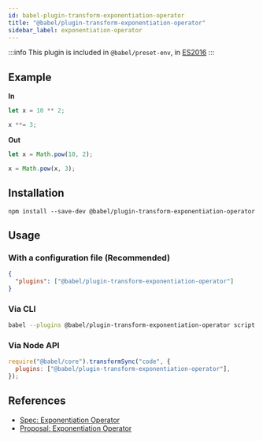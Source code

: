 ```yaml
---
id: babel-plugin-transform-exponentiation-operator
title: "@babel/plugin-transform-exponentiation-operator"
sidebar_label: exponentiation-operator
---
```


:::info
This plugin is included in `@babel/preset-env`, in [ES2016](https://github.com/tc39/proposals/blob/master/finished-proposals.md)
:::

## Example

**In**

```js title="JavaScript"
let x = 10 ** 2;

x **= 3;
```

**Out**

```js title="JavaScript"
let x = Math.pow(10, 2);

x = Math.pow(x, 3);
```

## Installation

```shell npm2yarn
npm install --save-dev @babel/plugin-transform-exponentiation-operator
```

## Usage

### With a configuration file (Recommended)

```json title="babel.config.json"
{
  "plugins": ["@babel/plugin-transform-exponentiation-operator"]
}
```

### Via CLI

```sh title="Shell"
babel --plugins @babel/plugin-transform-exponentiation-operator script.js
```

### Via Node API

```js title="JavaScript"
require("@babel/core").transformSync("code", {
  plugins: ["@babel/plugin-transform-exponentiation-operator"],
});
```

## References

- [Spec: Exponentiation Operator](https://tc39.github.io/ecma262/#sec-exp-operator)
- [Proposal: Exponentiation Operator](https://github.com/rwaldron/exponentiation-operator)
